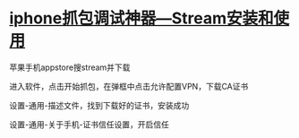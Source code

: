 # [iphone抓包调试神器—Stream安装和使用](https://blog.csdn.net/qq_24857309/article/details/118600865)

苹果手机appstore搜stream并下载

进入软件，点击开始抓包，在弹框中点击允许配置VPN，下载CA证书

设置-通用-描述文件，找到下载好的证书，安装成功

设置-通用-关于手机-证书信任设置，开启信任

